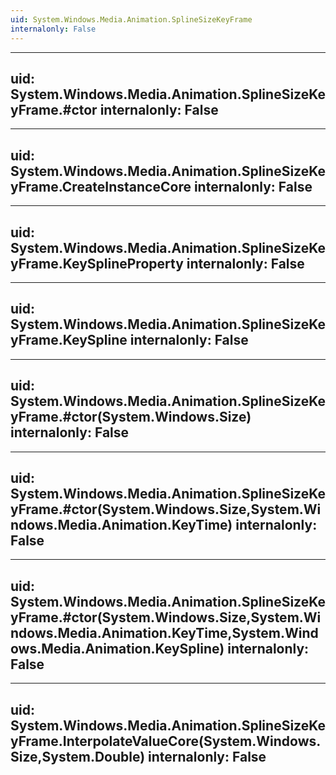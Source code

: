 ```yaml
---
uid: System.Windows.Media.Animation.SplineSizeKeyFrame
internalonly: False
---
```


---
uid: System.Windows.Media.Animation.SplineSizeKeyFrame.#ctor
internalonly: False
---

---
uid: System.Windows.Media.Animation.SplineSizeKeyFrame.CreateInstanceCore
internalonly: False
---

---
uid: System.Windows.Media.Animation.SplineSizeKeyFrame.KeySplineProperty
internalonly: False
---

---
uid: System.Windows.Media.Animation.SplineSizeKeyFrame.KeySpline
internalonly: False
---

---
uid: System.Windows.Media.Animation.SplineSizeKeyFrame.#ctor(System.Windows.Size)
internalonly: False
---

---
uid: System.Windows.Media.Animation.SplineSizeKeyFrame.#ctor(System.Windows.Size,System.Windows.Media.Animation.KeyTime)
internalonly: False
---

---
uid: System.Windows.Media.Animation.SplineSizeKeyFrame.#ctor(System.Windows.Size,System.Windows.Media.Animation.KeyTime,System.Windows.Media.Animation.KeySpline)
internalonly: False
---

---
uid: System.Windows.Media.Animation.SplineSizeKeyFrame.InterpolateValueCore(System.Windows.Size,System.Double)
internalonly: False
---
